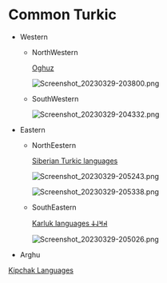 # Common Turkic

- Western
    - NorthWestern
        
        [Oghuz](Common%20Turkic%207097fc2f93f04625ac38eb4fd680fc43/Oghuz%205c04fded2aaa4b4287a2fe04138c6c39.md)
        
        ![Screenshot_20230329-203800.png](Common%20Turkic%207097fc2f93f04625ac38eb4fd680fc43/Screenshot_20230329-203800.png)
        
    - SouthWestern
        
        ![Screenshot_20230329-204332.png](Common%20Turkic%207097fc2f93f04625ac38eb4fd680fc43/Screenshot_20230329-204332.png)
        
- Eastern
    - NorthEestern
        
        [Siberian Turkic languages](Common%20Turkic%207097fc2f93f04625ac38eb4fd680fc43/Siberian%20Turkic%20languages%20eae991c4371848fa99fadf7c236000f9.md)
        
        ![Screenshot_20230329-205243.png](Common%20Turkic%207097fc2f93f04625ac38eb4fd680fc43/Screenshot_20230329-205243.png)
        
        ![Screenshot_20230329-205338.png](Common%20Turkic%207097fc2f93f04625ac38eb4fd680fc43/Screenshot_20230329-205338.png)
        
    - SouthEastern
        
        [Karluk languages 𐰴𐰺𐰞𐰸](Common%20Turkic%207097fc2f93f04625ac38eb4fd680fc43/Karluk%20languages%20%F0%90%B0%B4%F0%90%B0%BA%F0%90%B0%9E%F0%90%B0%B8%205b7239c6ae4e4e1983467fcd5072ea02.md)
        
        ![Screenshot_20230329-205026.png](Common%20Turkic%207097fc2f93f04625ac38eb4fd680fc43/Screenshot_20230329-205026.png)
        
- Arghu

[Kipchak Languages](Common%20Turkic%207097fc2f93f04625ac38eb4fd680fc43/Kipchak%20Languages%209f6ef12f95784a9a881a53ac3bbdcfb5.md)